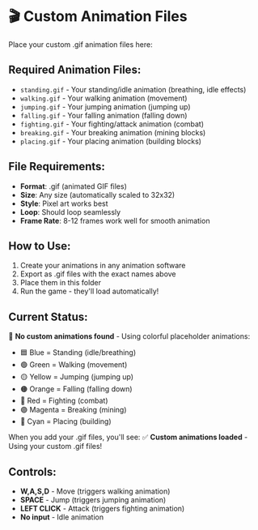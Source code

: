 # 🎬 Custom Animation Files

Place your custom .gif animation files here:

## Required Animation Files:
- `standing.gif` - Your standing/idle animation (breathing, idle effects)
- `walking.gif` - Your walking animation (movement)
- `jumping.gif` - Your jumping animation (jumping up)
- `falling.gif` - Your falling animation (falling down)
- `fighting.gif` - Your fighting/attack animation (combat)
- `breaking.gif` - Your breaking animation (mining blocks)
- `placing.gif` - Your placing animation (building blocks)

## File Requirements:
- **Format**: .gif (animated GIF files)
- **Size**: Any size (automatically scaled to 32x32)
- **Style**: Pixel art works best
- **Loop**: Should loop seamlessly
- **Frame Rate**: 8-12 frames work well for smooth animation

## How to Use:
1. Create your animations in any animation software
2. Export as .gif files with the exact names above
3. Place them in this folder
4. Run the game - they'll load automatically!

## Current Status:
🔴 **No custom animations found** - Using colorful placeholder animations:
- 🟦 Blue = Standing (idle/breathing)
- 🟢 Green = Walking (movement)
- 🟡 Yellow = Jumping (jumping up)
- 🟠 Orange = Falling (falling down)
- 🔴 Red = Fighting (combat)
- 🟣 Magenta = Breaking (mining)
- 🔵 Cyan = Placing (building)

When you add your .gif files, you'll see:
✅ **Custom animations loaded** - Using your custom .gif files!

## Controls:
- **W,A,S,D** - Move (triggers walking animation)
- **SPACE** - Jump (triggers jumping animation)
- **LEFT CLICK** - Attack (triggers fighting animation)
- **No input** - Idle animation
